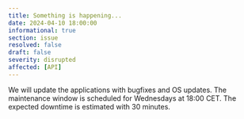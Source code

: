 ```yaml
---
title: Something is happening... 
date: 2024-04-10 18:00:00 
informational: true
section: issue
resolved: false
draft: false
severity: disrupted
affected: [API]
---
```


We will update the applications with bugfixes and OS updates. The maintenance window is scheduled for Wednesdays at 18:00 CET. The expected downtime is estimated with 30 minutes.
